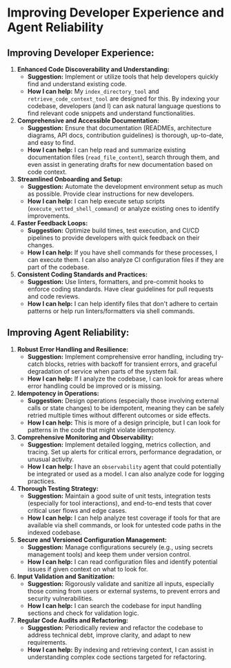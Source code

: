 # Improving Developer Experience and Agent Reliability

## Improving Developer Experience:

1.  **Enhanced Code Discoverability and Understanding:**
    *   **Suggestion:** Implement or utilize tools that help developers quickly find and understand existing code.
    *   **How I can help:** My `index_directory_tool` and `retrieve_code_context_tool` are designed for this. By indexing your codebase, developers (and I) can ask natural language questions to find relevant code snippets and understand functionalities.
2.  **Comprehensive and Accessible Documentation:**
    *   **Suggestion:** Ensure that documentation (READMEs, architecture diagrams, API docs, contribution guidelines) is thorough, up-to-date, and easy to find.
    *   **How I can help:** I can help read and summarize existing documentation files (`read_file_content`), search through them, and even assist in generating drafts for new documentation based on code context.
3.  **Streamlined Onboarding and Setup:**
    *   **Suggestion:** Automate the development environment setup as much as possible. Provide clear instructions for new developers.
    *   **How I can help:** I can help execute setup scripts (`execute_vetted_shell_command`) or analyze existing ones to identify improvements.
4.  **Faster Feedback Loops:**
    *   **Suggestion:** Optimize build times, test execution, and CI/CD pipelines to provide developers with quick feedback on their changes.
    *   **How I can help:** If you have shell commands for these processes, I can execute them. I can also analyze CI configuration files if they are part of the codebase.
5.  **Consistent Coding Standards and Practices:**
    *   **Suggestion:** Use linters, formatters, and pre-commit hooks to enforce coding standards. Have clear guidelines for pull requests and code reviews.
    *   **How I can help:** I can help identify files that don't adhere to certain patterns or help run linters/formatters via shell commands.

## Improving Agent Reliability:

1.  **Robust Error Handling and Resilience:**
    *   **Suggestion:** Implement comprehensive error handling, including try-catch blocks, retries with backoff for transient errors, and graceful degradation of service when parts of the system fail.
    *   **How I can help:** If I analyze the codebase, I can look for areas where error handling could be improved or is missing.
2.  **Idempotency in Operations:**
    *   **Suggestion:** Design operations (especially those involving external calls or state changes) to be idempotent, meaning they can be safely retried multiple times without different outcomes or side effects.
    *   **How I can help:** This is more of a design principle, but I can look for patterns in the code that might violate idempotency.
3.  **Comprehensive Monitoring and Observability:**
    *   **Suggestion:** Implement detailed logging, metrics collection, and tracing. Set up alerts for critical errors, performance degradation, or unusual activity.
    *   **How I can help:** I have an `observability` agent that could potentially be integrated or used as a model. I can also analyze code for logging practices.
4.  **Thorough Testing Strategy:**
    *   **Suggestion:** Maintain a good suite of unit tests, integration tests (especially for tool interactions), and end-to-end tests that cover critical user flows and edge cases.
    *   **How I can help:** I can help analyze test coverage if tools for that are available via shell commands, or look for untested code paths in the indexed codebase.
5.  **Secure and Versioned Configuration Management:**
    *   **Suggestion:** Manage configurations securely (e.g., using secrets management tools) and keep them under version control.
    *   **How I can help:** I can read configuration files and identify potential issues if given context on what to look for.
6.  **Input Validation and Sanitization:**
    *   **Suggestion:** Rigorously validate and sanitize all inputs, especially those coming from users or external systems, to prevent errors and security vulnerabilities.
    *   **How I can help:** I can search the codebase for input handling sections and check for validation logic.
7.  **Regular Code Audits and Refactoring:**
    *   **Suggestion:** Periodically review and refactor the codebase to address technical debt, improve clarity, and adapt to new requirements.
    *   **How I can help:** By indexing and retrieving context, I can assist in understanding complex code sections targeted for refactoring.
